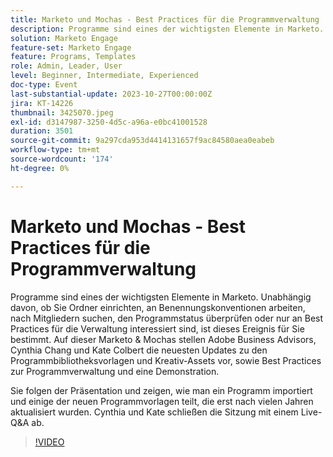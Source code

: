 ```yaml
---
title: Marketo und Mochas - Best Practices für die Programmverwaltung
description: Programme sind eines der wichtigsten Elemente in Marketo. Ob Sie Ordner einrichten, an Benennungskonventionen arbeiten, nach Mitgliedern suchen, den Programmstatus überprüfen oder einfach an der Verwaltung von Best Practices interessiert sind.  Neueste Aktualisierungen der Vorlagen für Programmbibliotheken und der Kreativ-Assets sowie die Freigabe von Best Practices für die Programmverwaltung und eine Demonstration.
solution: Marketo Engage
feature-set: Marketo Engage
feature: Programs, Templates
role: Admin, Leader, User
level: Beginner, Intermediate, Experienced
doc-type: Event
last-substantial-update: 2023-10-27T00:00:00Z
jira: KT-14226
thumbnail: 3425070.jpeg
exl-id: d3147987-3250-4d5c-a96a-e0bc41001528
duration: 3501
source-git-commit: 9a297cda953d4414131657f9ac84580aea0eabeb
workflow-type: tm+mt
source-wordcount: '174'
ht-degree: 0%

---
```


# Marketo und Mochas - Best Practices für die Programmverwaltung

Programme sind eines der wichtigsten Elemente in Marketo. Unabhängig davon, ob Sie Ordner einrichten, an Benennungskonventionen arbeiten, nach Mitgliedern suchen, den Programmstatus überprüfen oder nur an Best Practices für die Verwaltung interessiert sind, ist dieses Ereignis für Sie bestimmt. Auf dieser Marketo &amp; Mochas stellen Adobe Business Advisors, Cynthia Chang und Kate Colbert die neuesten Updates zu den Programmbibliotheksvorlagen und Kreativ-Assets vor, sowie Best Practices zur Programmverwaltung und eine Demonstration.

Sie folgen der Präsentation und zeigen, wie man ein Programm importiert und einige der neuen Programmvorlagen teilt, die erst nach vielen Jahren aktualisiert wurden. Cynthia und Kate schließen die Sitzung mit einem Live-Q&amp;A ab.

>[!VIDEO](https://video.tv.adobe.com/v/3425070/?learn=on)
